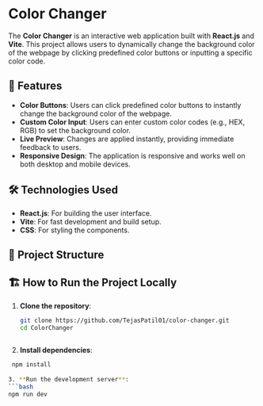 # Color Changer

The **Color Changer** is an interactive web application built with **React.js** and **Vite**. This project allows users to dynamically change the background color of the webpage by clicking predefined color buttons or inputting a specific color code.

## 🚀 Features

- **Color Buttons**: Users can click predefined color buttons to instantly change the background color of the webpage.
- **Custom Color Input**: Users can enter custom color codes (e.g., HEX, RGB) to set the background color.
- **Live Preview**: Changes are applied instantly, providing immediate feedback to users.
- **Responsive Design**: The application is responsive and works well on both desktop and mobile devices.

## 🛠️ Technologies Used

- **React.js**: For building the user interface.
- **Vite**: For fast development and build setup.
- **CSS**: For styling the components.

## 📁 Project Structure


## 🏗️ How to Run the Project Locally

1. **Clone the repository**:
   ```bash
   git clone https://github.com/TejasPatil01/color-changer.git
   cd ColorChanger
 
2. **Install dependencies**:
 ```bash
  npm install
  
3. **Run the development server**:
 ```bash
 npm run dev
